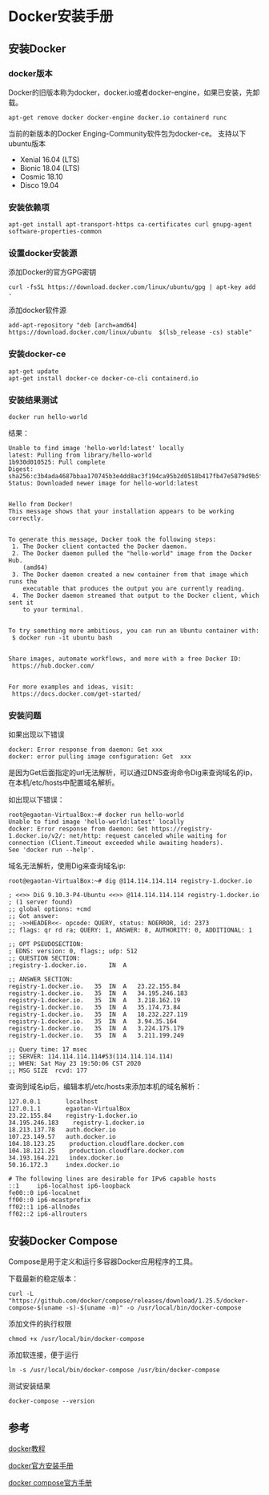 # Docker安装手册

## 安装Docker

### docker版本

Docker的旧版本称为docker，docker.io或者docker-engine，如果已安装，先卸载。

```
apt-get remove docker docker-engine docker.io containerd runc
```

当前的新版本的Docker Enging-Community软件包为docker-ce。
支持以下ubuntu版本
+ Xenial 16.04 (LTS)
+ Bionic 18.04 (LTS)
+ Cosmic 18.10
+ Disco 19.04

### 安装依赖项

```
apt-get install apt-transport-https ca-certificates curl gnupg-agent software-properties-common
```

### 设置docker安装源

添加Docker的官方GPG密钥

```
curl -fsSL https://download.docker.com/linux/ubuntu/gpg | apt-key add -
```

添加docker软件源

```
add-apt-repository "deb [arch=amd64] https://download.docker.com/linux/ubuntu  $(lsb_release -cs) stable"
```

### 安装docker-ce

```
apt-get update
apt-get install docker-ce docker-ce-cli containerd.io
```

### 安装结果测试

```
docker run hello-world
```

结果：
```
Unable to find image 'hello-world:latest' locally
latest: Pulling from library/hello-world
1b930d010525: Pull complete                                                                                                                                  Digest: sha256:c3b4ada4687bbaa170745b3e4dd8ac3f194ca95b2d0518b417fb47e5879d9b5f
Status: Downloaded newer image for hello-world:latest


Hello from Docker!
This message shows that your installation appears to be working correctly.


To generate this message, Docker took the following steps:
 1. The Docker client contacted the Docker daemon.
 2. The Docker daemon pulled the "hello-world" image from the Docker Hub.
    (amd64)
 3. The Docker daemon created a new container from that image which runs the
    executable that produces the output you are currently reading.
 4. The Docker daemon streamed that output to the Docker client, which sent it
    to your terminal.


To try something more ambitious, you can run an Ubuntu container with:
 $ docker run -it ubuntu bash


Share images, automate workflows, and more with a free Docker ID:
 https://hub.docker.com/


For more examples and ideas, visit:
 https://docs.docker.com/get-started/
```

### 安装问题

如果出现以下错误
```
docker: Error response from daemon: Get xxx
docker: error pulling image configuration: Get  xxx
```

是因为Get后面指定的url无法解析，可以通过DNS查询命令Dig来查询域名的ip，在本机/etc/hosts中配置域名解析。


如出现以下错误：
```
root@egaotan-VirtualBox:~# docker run hello-world
Unable to find image 'hello-world:latest' locally
docker: Error response from daemon: Get https://registry-1.docker.io/v2/: net/http: request canceled while waiting for connection (Client.Timeout exceeded while awaiting headers).
See 'docker run --help'.
```

域名无法解析，使用Dig来查询域名ip:
```
root@egaotan-VirtualBox:~# dig @114.114.114.114 registry-1.docker.io

; <<>> DiG 9.10.3-P4-Ubuntu <<>> @114.114.114.114 registry-1.docker.io
; (1 server found)
;; global options: +cmd
;; Got answer:
;; ->>HEADER<<- opcode: QUERY, status: NOERROR, id: 2373
;; flags: qr rd ra; QUERY: 1, ANSWER: 8, AUTHORITY: 0, ADDITIONAL: 1

;; OPT PSEUDOSECTION:
; EDNS: version: 0, flags:; udp: 512
;; QUESTION SECTION:
;registry-1.docker.io.		IN	A

;; ANSWER SECTION:
registry-1.docker.io.	35	IN	A	23.22.155.84
registry-1.docker.io.	35	IN	A	34.195.246.183
registry-1.docker.io.	35	IN	A	3.218.162.19
registry-1.docker.io.	35	IN	A	35.174.73.84
registry-1.docker.io.	35	IN	A	18.232.227.119
registry-1.docker.io.	35	IN	A	3.94.35.164
registry-1.docker.io.	35	IN	A	3.224.175.179
registry-1.docker.io.	35	IN	A	3.211.199.249

;; Query time: 17 msec
;; SERVER: 114.114.114.114#53(114.114.114.114)
;; WHEN: Sat May 23 19:50:06 CST 2020
;; MSG SIZE  rcvd: 177
```
查询到域名ip后，编辑本机/etc/hosts来添加本机的域名解析：
```
127.0.0.1       localhost
127.0.1.1       egaotan-VirtualBox
23.22.155.84    registry-1.docker.io
34.195.246.183    registry-1.docker.io
18.213.137.78   auth.docker.io
107.23.149.57   auth.docker.io
104.18.123.25    production.cloudflare.docker.com
104.18.121.25    production.cloudflare.docker.com
34.193.164.221   index.docker.io
50.16.172.3     index.docker.io

# The following lines are desirable for IPv6 capable hosts
::1     ip6-localhost ip6-loopback
fe00::0 ip6-localnet
ff00::0 ip6-mcastprefix
ff02::1 ip6-allnodes
ff02::2 ip6-allrouters
```

## 安装Docker Compose

Compose是用于定义和运行多容器Docker应用程序的工具。

下载最新的稳定版本：
```
curl -L "https://github.com/docker/compose/releases/download/1.25.5/docker-compose-$(uname -s)-$(uname -m)" -o /usr/local/bin/docker-compose
```

添加文件的执行权限
```
chmod +x /usr/local/bin/docker-compose
```

添加软连接，便于运行
```
ln -s /usr/local/bin/docker-compose /usr/bin/docker-compose
```

测试安装结果
```
docker-compose --version
```

## 参考
[docker教程](https://www.runoob.com/docker/ubuntu-docker-install.html)

[docker官方安装手册](https://docs.docker.com/get-docker/)

[docker compose官方手册](https://docs.docker.com/compose/)

